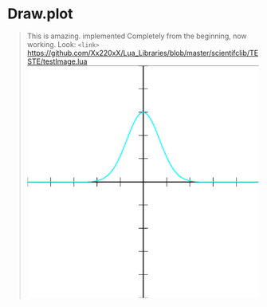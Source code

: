# Draw.plot  
> This is amazing. implemented Completely from the beginning, now working. Look:
>  `<link>` https://github.com/Xx220xX/Lua_Libraries/blob/master/scientifclib/TESTE/testImage.lua
![](https://raw.githubusercontent.com/Xx220xX/Lua_Libraries/master/scientifclib/TESTE/Result/grafico.png)
